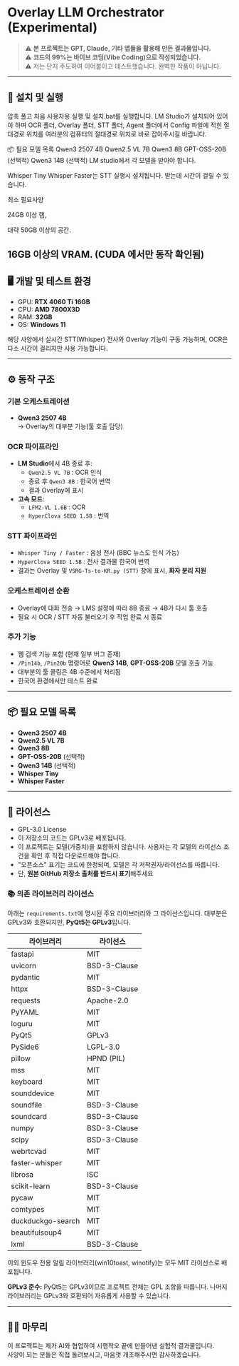 # Overlay LLM Orchestrator (Experimental)

> ⚠️ **본 프로젝트는 GPT, Claude, 기타 앱들을 활용해 만든 결과물입니다.**  
> ⚠️ **코드의 99%는 바이브 코딩(Vibe Coding)으로 작성되었습니다.**  
> ⚠️ 저는 단지 주도하여 이어붙이고 테스트했습니다. 완벽한 작품이 아닙니다.

---

## 🚀 설치 및 실행

압축 풀고 처음 사용자용 실행 및 설치.bat를 실행합니다. LM Studio가 설치되어 있어야 하며
OCR 폴더, Overlay 폴더, STT 폴더, Agent 폴더에서 Config 파일에 적힌
절대경로 위치를 여러분의 컴퓨터의 절대경로 위치로 바로 잡아주시길 바랍니다.

📦 필요 모델 목록
Qwen3 2507 4B
Qwen2.5 VL 7B
Qwen3 8B
GPT-OSS-20B (선택적)
Qwen3 14B (선택적)
LM studio에서 각 모델을 받아야 합니다.

Whisper Tiny
Whisper Faster는 STT 실행시 설치됩니다. 받는데 시간이 걸릴 수 있습니다.

최소 필요사양

24GB 이상 램,

대략 50GB 이상의 공간.

16GB 이상의 VRAM. (CUDA 에서만 동작 확인됨)
---

## 🖥️ 개발 및 테스트 환경
- GPU: **RTX 4060 Ti 16GB**
- CPU: **AMD 7800X3D**
- RAM: **32GB**
- OS: **Windows 11**

해당 사양에서 실시간 STT(Whisper) 전사와 Overlay 기능이 구동 가능하며, OCR은 다소 시간이 걸리지만 사용 가능합니다.

---

## ⚙️ 동작 구조

### 기본 오케스트레이션
- **Qwen3 2507 4B**  
  → Overlay의 대부분 기능(툴 호출 담당)  

### OCR 파이프라인
- **LM Studio**에서 4B 종료 후:  
  - `Qwen2.5 VL 7B` : OCR 인식  
  - 종료 후 `Qwen3 8B` : 한국어 번역  
  - 결과 Overlay에 표시  
- **고속 모드**:  
  - `LFM2-VL 1.6B` : OCR  
  - `HyperClova SEED 1.5B` : 번역  

### STT 파이프라인
- `Whisper Tiny / Faster` : 음성 전사 (BBC 뉴스도 인식 가능)  
- `HyperClova SEED 1.5B` : 전사 결과물 한국어 번역  
- 결과는 Overlay 및 `VSRG-Ts-to-KR.py (STT)` 창에 표시, **화자 분리 지원**  

### 오케스트레이션 순환
- Overlay에 대화 전송 → LMS 설정에 따라 8B 종료 → 4B가 다시 툴 호출  
- 필요 시 OCR / STT 자동 불러오기 후 작업 완료 시 종료  

### 추가 기능
- 웹 검색 기능 포함 (현재 일부 버그 존재)  
- `/Pin14b`, `/Pin20b` 명령어로 **Qwen3 14B**, **GPT-OSS-20B** 모델 호출 가능  
- 대부분의 툴 콜링은 4B 수준에서 처리됨  
- 한국어 환경에서만 테스트 완료  

---

## 📦 필요 모델 목록
- **Qwen3 2507 4B**
- **Qwen2.5 VL 7B**
- **Qwen3 8B**
- **GPT-OSS-20B** (선택적)
- **Qwen3 14B** (선택적)
- **Whisper Tiny**
- **Whisper Faster**

---

## 🔑 라이선스
- GPL-3.0 License
- 이 저장소의 코드는 GPLv3로 배포됩니다.
- 이 프로젝트는 모델(가중치)을 포함하지 않습니다. 사용자는 각 모델의 라이선스 조건을 확인 후 직접 다운로드해야 합니다.
- "오픈소스" 표기는 코드에 한정되며, 모델은 각 저작권자/라이선스를 따릅니다.
- 단, **원본 GitHub 저장소 출처를 반드시 표기**해주세요

### 📚 의존 라이브러리 라이선스
아래는 `requirements.txt`에 명시된 주요 라이브러리와 그 라이선스입니다. 대부분은 GPLv3와 호환되지만, **PyQt5는 GPLv3**입니다.

| 라이브러리 | 라이선스 |
|------------|----------|
| fastapi | MIT |
| uvicorn | BSD-3-Clause |
| pydantic | MIT |
| httpx | BSD-3-Clause |
| requests | Apache-2.0 |
| PyYAML | MIT |
| loguru | MIT |
| PyQt5 | GPLv3 |
| PySide6 | LGPL-3.0 |
| pillow | HPND (PIL) |
| mss | MIT |
| keyboard | MIT |
| sounddevice | MIT |
| soundfile | BSD-3-Clause |
| soundcard | BSD-3-Clause |
| numpy | BSD-3-Clause |
| scipy | BSD-3-Clause |
| webrtcvad | MIT |
| faster-whisper | MIT |
| librosa | ISC |
| scikit-learn | BSD-3-Clause |
| pycaw | MIT |
| comtypes | MIT |
| duckduckgo-search | MIT |
| beautifulsoup4 | MIT |
| lxml | BSD-3-Clause |

이외 윈도우 전용 알림 라이브러리(win10toast, winotify)는 모두 MIT 라이선스로 배포됩니다.

**GPLv3 준수:** PyQt5는 GPLv3이므로 프로젝트 전체는 GPL 조항을 따릅니다. 나머지 라이브러리는 GPLv3와 호환되어 자유롭게 사용할 수 있습니다.

---

## 🙋‍♂️ 마무리
이 프로젝트는 제가 AI와 협업하여 시행착오 끝에 만들어낸 실험적 결과물입니다.  
사양이 되는 분들은 직접 돌려보시고, 마음껏 개조해주시면 감사하겠습니다.  
